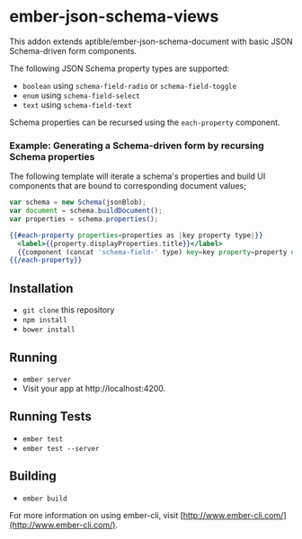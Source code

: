 # ember-json-schema-views

This addon extends aptible/ember-json-schema-document with basic JSON Schema-driven form components.

The following JSON Schema property types are supported:

* `boolean` using `schema-field-radio` or `schema-field-toggle`
* `enum` using `schema-field-select`
* `text` using `schema-field-text`

Schema properties can be recursed using the `each-property` component.

### Example: Generating a Schema-driven form by recursing Schema properties

The following template will iterate a schema's properties and build UI components
that are bound to corresponding document values;

```js
var schema = new Schema(jsonBlob);
var document = schema.buildDocument();
var properties = schema.properties();
```

```hbs
{{#each-property properties=properties as |key property type|}}
  <label>{{property.displayProperties.title}}</label>
  {{component (concat 'schema-field-' type) key=key property=property document=location}}
{{/each-property}}
```

## Installation

* `git clone` this repository
* `npm install`
* `bower install`

## Running

* `ember server`
* Visit your app at http://localhost:4200.

## Running Tests

* `ember test`
* `ember test --server`

## Building

* `ember build`

For more information on using ember-cli, visit [http://www.ember-cli.com/](http://www.ember-cli.com/).